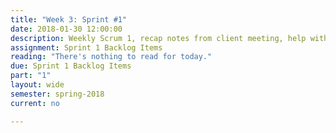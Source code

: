 ```yaml
---
title: "Week 3: Sprint #1"
date: 2018-01-30 12:00:00
description: Weekly Scrum 1, recap notes from client meeting, help with deliverables related to Sprint 1, Atomic Design Part 2 (Grad Student).
assignment: Sprint 1 Backlog Items
reading: "There's nothing to read for today."
due: Sprint 1 Backlog Items
part: "1"
layout: wide
semester: spring-2018
current: no

---
```

